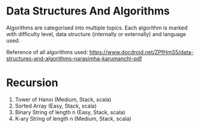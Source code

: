 # Data Structures And Algorithms

Algorithms are categorised into multiple topics. Each algorithm is marked 
with difficulty level, data structure (internally or externally) and language used.

Reference of all algorithms used: 
https://www.docdroid.net/ZPfHmS5/data-structures-and-algorithms-narasimha-karumanchi-pdf

# Recursion
1. Tower of Hanoi (Medium, Stack, scala)
2. Sorted Array (Easy, Stack, scala)
3. Binary String of length n (Easy, Stack, scala)
4. K-ary String of length n (Medium, Stack, scala)